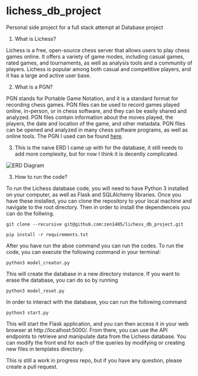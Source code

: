 # lichess_db_project
Personal side project for a full stack attempt at Database project

1. What is Lichess?

Lichess is a free, open-source chess server that allows users to play chess games online. It offers a variety of game modes, including casual games, rated games, and tournaments, as well as analysis tools and a community of players. Lichess is popular among both casual and competitive players, and it has a large and active user base.

2. What is a PGN?

PGN stands for Portable Game Notation, and it is a standard format for recording chess games. PGN files can be used to record games played online, in-person, or in chess software, and they can be easily shared and analyzed. PGN files contain information about the moves played, the players, the date and location of the game, and other metadata. PGN files can be opened and analyzed in many chess software programs, as well as online tools. The PGN I used can be found [here](https://database.lichess.org/).

3. This is the naive ERD I came up with for the database, it still needs to add more complexity, but for now I think it is decently complicated.

![ERD Diagram](https://github.com/zen1405/lichess_db_project/blob/main/images/LichessERD.png)


3. How to run the code?

To run the Lichess database code, you will need to have Python 3 installed on your computer, as well as Flask and SQLAlchemy libraries. Once you have these installed, you can clone the repository to your local machine and navigate to the root directory. Then in order to install the dependenceis you can do the follwing.

```git clone --recursive git@github.com:zen1405/lichess_db_project.git```


```pip install -r requirements.txt```

After you have run the aboe command you can run the codes.
To run the code, you can execute the following command in your terminal:

```python3 model_creator.py ```


This will create the database in a new directory instance. If you want to erase the database, you can do so by running

```python3 model_reset.py```

In order to interact with the database, you can run the following command

```python3 start.py```

This will start the Flask application, and you can then access it in your web browser at http://localhost:5000/. From there, you can use the API endpoints to retrieve and manipulate data from the Lichess database. You can modify the front end for each of the queries by modifying or creating new files in templates directory.

This is still a work in progress repo, but if you have any question, please create a pull request.
